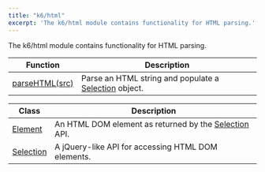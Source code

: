 ```yaml
---
title: "k6/html"
excerpt: 'The k6/html module contains functionality for HTML parsing.'
---
```

The k6/html module contains functionality for HTML parsing.

| Function | Description |
| -------- | ----------- |
| [parseHTML(src)](/javascript-api/v0-31/k6-html/parsehtml-src)  | Parse an HTML string and populate a [Selection](/javascript-api/v0-31/k6-html/selection) object. |

| Class | Description |
| -------- | ----------- |
| [Element](/javascript-api/v0-31/k6-html/element) | An HTML DOM element as returned by the [Selection](/javascript-api/v0-31/k6-html/selection) API. |
| [Selection](/javascript-api/v0-31/k6-html/selection) | A jQuery-like API for accessing HTML DOM elements. |
